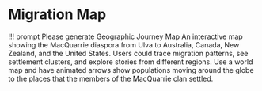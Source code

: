 # Migration Map

!!! prompt
    Please generate Geographic Journey Map An interactive map showing the MacQuarrie diaspora from Ulva to Australia, Canada, New Zealand, and the United States. Users could trace migration patterns, see settlement clusters, and explore stories from different regions.  Use a world map and have animated arrows show populations moving around the globe to the places that the members of the MacQuarrie clan settled.

